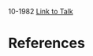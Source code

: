 

10-1982
[Link to Talk](https://www.churchofjesuschrist.org/study/general-conference/1982/10/sunday-morning-session?lang=eng)



# References
